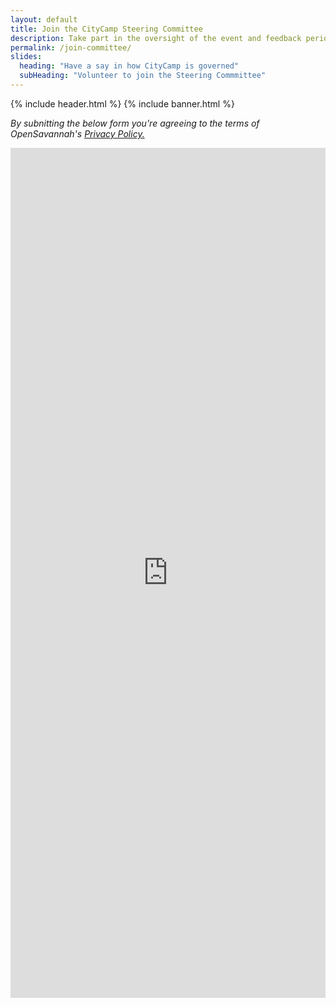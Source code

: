 ```yaml
---
layout: default
title: Join the CityCamp Steering Committee
description: Take part in the oversight of the event and feedback period
permalink: /join-committee/
slides:
  heading: "Have a say in how CityCamp is governed"
  subHeading: "Volunteer to join the Steering Commmittee"
---
```

{% include header.html %}
{% include banner.html %}

<em>By subnitting the below form you're agreeing to the terms of OpenSavannah's <a href="/privacy-policy">Privacy Policy.</a></em>
<script src="https://static.airtable.com/js/embed/embed_snippet_v1.js"></script><iframe class="airtable-embed airtable-dynamic-height" src="https://airtable.com/embed/shreulkLhhigSKpWB?backgroundColor=green" frameborder="0" onmousewheel="" width="100%" height="1360" style="background: transparent; border: 0px solid #ccc;"></iframe>
